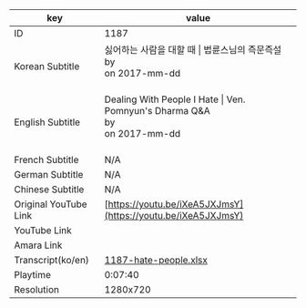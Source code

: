 |  key  |  value  |
|-------|---------|
| ID            | 1187 |
| Korean Subtitle | 싫어하는 사람을 대할 때 \| 법륜스님의 즉문즉설<br>by <br>on 2017-mm-dd<br><br>|
| English Subtitle | Dealing With People I Hate \| Ven. Pomnyun's Dharma Q&A<br>by <br>on 2017-mm-dd<br><br>|
| French Subtitle | N/A |
| German Subtitle | N/A |
| Chinese Subtitle | N/A |
| Original YouTube Link  | [https://youtu.be/iXeA5JXJmsY](https://youtu.be/iXeA5JXJmsY) |
| YouTube Link  |  |
| Amara Link    |  |
| Transcript(ko/en) | [1187-hate-people.xlsx](https://github.com/jungtosociety/dharma-qna/raw/master/sub/1187/1187-hate-people.xlsx) |
| Playtime | 0:07:40 |
| Resolution | 1280x720|
